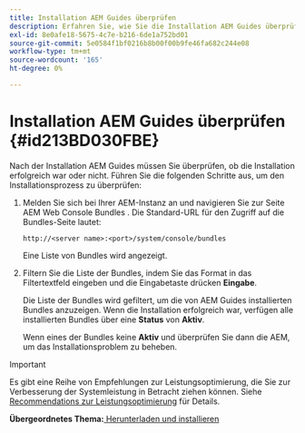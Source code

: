 ```yaml
---
title: Installation AEM Guides überprüfen
description: Erfahren Sie, wie Sie die Installation AEM Guides überprüfen
exl-id: 8e0afe18-5675-4c7e-b216-6de1a752bd01
source-git-commit: 5e0584f1bf0216b8b00f00b9fe46fa682c244e08
workflow-type: tm+mt
source-wordcount: '165'
ht-degree: 0%

---
```


# Installation AEM Guides überprüfen {#id213BD030FBE}

Nach der Installation AEM Guides müssen Sie überprüfen, ob die Installation erfolgreich war oder nicht. Führen Sie die folgenden Schritte aus, um den Installationsprozess zu überprüfen:

1. Melden Sie sich bei Ihrer AEM-Instanz an und navigieren Sie zur Seite AEM Web Console Bundles . Die Standard-URL für den Zugriff auf die Bundles-Seite lautet:

   ```http
   http://<server name>:<port>/system/console/bundles
   ```

   Eine Liste von Bundles wird angezeigt.

1. Filtern Sie die Liste der Bundles, indem Sie das Format in das Filtertextfeld eingeben und die Eingabetaste drücken **Eingabe**.

   Die Liste der Bundles wird gefiltert, um die von AEM Guides installierten Bundles anzuzeigen. Wenn die Installation erfolgreich war, verfügen alle installierten Bundles über eine **Status** von **Aktiv**.

   Wenn eines der Bundles keine **Aktiv** und überprüfen Sie dann die AEM, um das Installationsproblem zu beheben.


>[!IMPORTANT]
>
> Es gibt eine Reihe von Empfehlungen zur Leistungsoptimierung, die Sie zur Verbesserung der Systemleistung in Betracht ziehen können. Siehe [Recommendations zur Leistungsoptimierung](download-install-recommend-perf-optimiz.md#) für Details.

**Übergeordnetes Thema:**[ Herunterladen und installieren](download-install.md)
